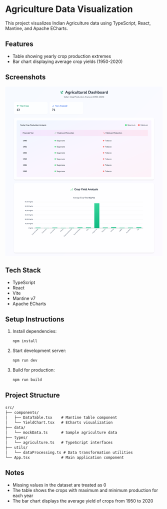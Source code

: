 # Agriculture Data Visualization

This project visualizes Indian Agriculture data using TypeScript, React, Mantine, and Apache ECharts.

## Features

- Table showing yearly crop production extremes
- Bar chart displaying average crop yields (1950-2020)

## Screenshots

![Screenshot](./src/img/ss1.png)

## Tech Stack

- TypeScript
- React
- Vite
- Mantine v7
- Apache ECharts

## Setup Instructions

1. Install dependencies:
   ```bash
   npm install
   ```

2. Start development server:
   ```bash
   npm run dev
   ```

3. Build for production:
   ```bash
   npm run build
   ```

## Project Structure

```
src/
├── components/
│   ├── DataTable.tsx    # Mantine table component
│   └── YieldChart.tsx   # ECharts visualization
├── data/
│   └── mockData.ts      # Sample agriculture data
├── types/
│   └── agriculture.ts   # TypeScript interfaces
├── utils/
│   └── dataProcessing.ts # Data transformation utilities
└── App.tsx              # Main application component
```

## Notes

- Missing values in the dataset are treated as 0
- The table shows the crops with maximum and minimum production for each year
- The bar chart displays the average yield of crops from 1950 to 2020
